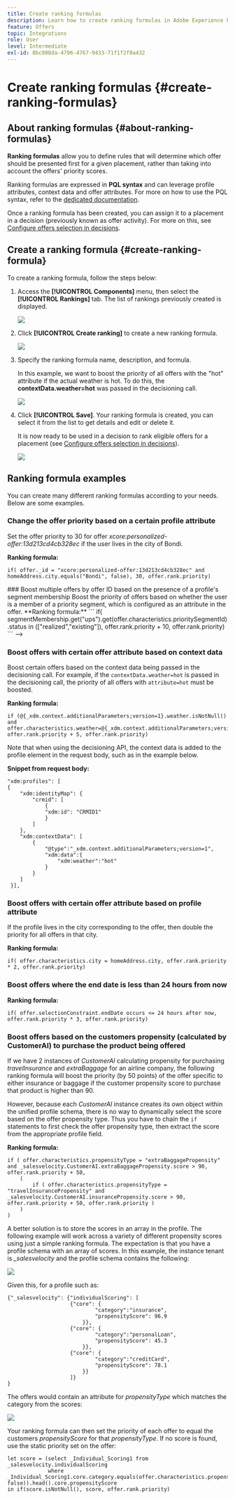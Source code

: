 ```yaml
---
title: Create ranking formulas
description: Learn how to create ranking formulas in Adobe Experience Platform.
feature: Offers
topic: Integrations
role: User
level: Intermediate
exl-id: 8bc808da-4796-4767-9433-71f1f2f0a432
---
```

# Create ranking formulas {#create-ranking-formulas}

## About ranking formulas {#about-ranking-formulas}

**Ranking formulas** allow you to define rules that will determine which offer should be presented first for a given placement, rather than taking into account the offers' priority scores.

Ranking formulas are expressed in **PQL syntax** and can leverage profile attributes, context data and offer attributes. For more on how to use the PQL syntax, refer to the [dedicated documentation](https://experienceleague.adobe.com/docs/experience-platform/segmentation/pql/overview.html).

Once a ranking formula has been created, you can assign it to a placement in a decision (previously known as offer activity). For more on this, see [Configure offers selection in decisions](../offer-activities/configure-offer-selection.md).

## Create a ranking formula {#create-ranking-formula}

To create a ranking formula, follow the steps below:

1. Access the **[!UICONTROL Components]** menu, then select the **[!UICONTROL Rankings]** tab. The list of rankings previously created is displayed.

    ![](../../assets/rankings-list.png)

1. Click **[!UICONTROL Create ranking]** to create a new ranking formula.

    ![](../../assets/ranking-create-formula.png)

1. Specify the ranking formula name, description, and formula. 

    In this example, we want to boost the priority of all offers with the "hot" attribute if the actual weather is hot. To do this, the **contextData.weather=hot** was passed in the decisioning call.

    ![](../../assets/ranking-syntax.png)

1. Click **[!UICONTROL Save]**. Your ranking formula is created, you can select it from the list to get details and edit or delete it.

    It is now ready to be used in a decision to rank eligible offers for a placement (see [Configure offers selection in decisions](../offer-activities/configure-offer-selection.md)).

    ![](../../assets/ranking-formula-created.png)

## Ranking formula examples

You can create many different ranking formulas according to your needs. Below are some examples.

<!--
###Boost by offer ID

Boost the priority of an offer with the offer ID *xcore:personalized-offer:13d213cd4cb328ec* by 5.

**Ranking formula:**

```
if( offer._id = "xcore:personalized-offer:13d213cd4cb328ec", offer.rank.priority + 5, offer.rank.priority)
```
-->

### Change the offer priority based on a certain profile attribute

Set the offer priority to 30 for offer *xcore:personalized-offer:13d213cd4cb328ec* if the user lives in the city of Bondi.

**Ranking formula:**

```
if( offer._id = "xcore:personalized-offer:13d213cd4cb328ec" and homeAddress.city.equals("Bondi", false), 30, offer.rank.priority)
```
<!-->
### Boost multiple offers by offer ID based on the presence of a profile's segment membership

Boost the priority of offers based on whether the user is a member of a priority segment, which is configured as an attribute in the offer.

**Ranking formula:**

```
if( segmentMembership.get("ups").get(offer.characteristics.prioritySegmentId).status in (["realized","existing"]), offer.rank.priority + 10, offer.rank.priority)
```
-->

### Boost offers with certain offer attribute based on context data

Boost certain offers based on the context data being passed in the decisioning call. For example, if the `contextData.weather=hot` is passed in the decisioning call, the priority of all offers with `attribute=hot` must be boosted.

**Ranking formula:**

```
if (@{_xdm.context.additionalParameters;version=1}.weather.isNotNull()
and offer.characteristics.weather=@{_xdm.context.additionalParameters;version=1}.weather, offer.rank.priority + 5, offer.rank.priority)
```

Note that when using the decisioning API, the context data is added to the profile element in the request body, such as in the example below.

**Snippet from request body:**

```
"xdm:profiles": [
{
    "xdm:identityMap": {
        "crmid": [
            {
            "xdm:id": "CRMID1"
            }
        ]
    },
    "xdm:contextData": [
        {
            "@type":"_xdm.context.additionalParameters;version=1",
            "xdm:data":{
                "xdm:weather":"hot"
            }
        }
    ]
 }],
```

### Boost offers with certain offer attribute based on profile attribute

If the profile lives in the city corresponding to the offer, then double the priority for all offers in that city.

**Ranking formula:**

```
if( offer.characteristics.city = homeAddress.city, offer.rank.priority * 2, offer.rank.priority)
```

### Boost offers where the end date is less than 24 hours from now

**Ranking formula:**

```
if( offer.selectionConstraint.endDate occurs <= 24 hours after now, offer.rank.priority * 3, offer.rank.priority)
```

### Boost offers based on the customers propensity (calculated by CustomerAI) to purchase the product being offered

If we have 2 instances of *CustomerAI* calculating propensity for purchasing *travelInsurance* and *extraBaggage* for an airline company, the following ranking formula will boost the priority (by 50 points) of the offer specific to either insurance or baggage if the customer propensity score to purchase that product is higher than 90.

However, because each *CustomerAI* instance creates its own object within the unified profile schema, there is no way to dynamically select the score based on the offer propensity type. Thus you have to chain the `if` statements to first check the offer propensity type, then extract the score from the appropriate profile field.   

**Ranking formula:**

```
if ( offer.characteristics.propensityType = "extraBaggagePropensity" and _salesvelocity.CustomerAI.extraBaggagePropensity.score > 90, offer.rank.priority + 50,
    (
        if ( offer.characteristics.propensityType = "travelInsurancePropensity" and _salesvelocity.CustomerAI.insurancePropensity.score > 90, offer.rank.priority + 50, offer.rank.priority )
    )
)
```

A better solution is to store the scores in an array in the profile. The following example will work across a variety of different propensity scores using just a simple ranking formula. The expectation is that you have a profile schema with an array of scores. In this example, the instance tenant is *_salesvelocity* and the profile schema contains the following:

![](../../assets/ranking-example-schema.png)

Given this, for a profile such as:

```
{"_salesvelocity": {"individualScoring": [
                    {"core": {
                            "category":"insurance",
                            "propensityScore": 96.9
                        }},
                    {"core": {
                            "category":"personalLoan",
                            "propensityScore": 45.3
                        }},
                    {"core": {
                            "category":"creditCard",
                            "propensityScore": 78.1
                        }}
                    ]}
}
```

The offers would contain an attribute for *propensityType* which matches the category from the scores:

![](../../assets/ranking-example-propensityType.png)

Your ranking formula can then set the priority of each offer to equal the customers *propensityScore* for that *propensityType*. If no score is found, use the static priority set on the offer:

```
let score = (select _Individual_Scoring1 from _salesvelocity.individualScoring
             where _Individual_Scoring1.core.category.equals(offer.characteristics.propensityType, false)).head().core.propensityScore
in if(score.isNotNull(), score, offer.rank.priority)
```
